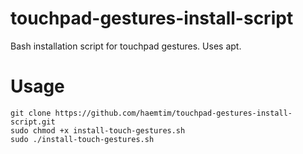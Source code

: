 # touchpad-gestures-install-script
Bash installation script for touchpad gestures. Uses apt.

# Usage

`git clone https://github.com/haemtim/touchpad-gestures-install-script.git` \
`sudo chmod +x install-touch-gestures.sh` \
`sudo ./install-touch-gestures.sh`
